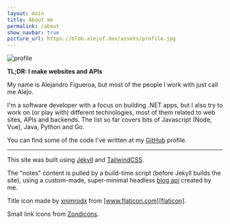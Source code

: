 ```yaml
---
layout: main
title: About me
permalink: /about
show_navbar: true
picture_url: https://blob.alejof.dev/assets/profile.jpg
---
```


<img src="{{ page.picture_url }}" class="w-40 h-40 object-cover rounded-full mx-auto" alt="profile">

**TL;DR: I make websites and APIs**

My name is Alejandro Figueroa, but most of the people I work with just call me Alejo.

I'm a software developer with a focus on building .NET apps, but I also try to work on (or play with) different technologies, most of them related to web sites, APIs and backends. The list so far covers bits of Javascript (Node, Vue), Java, Python and Go.

You can find some of the code I've written at my [GitHub][github] profile.

<hr class="my-8">

This site was built using [Jekyll][jekyll] and [TailwindCSS][tailwind].

The "notes" content is pulled by a build-time script (before Jekyll builds the site), using a custom-made, super-minimal headless [blog api][notes-api] created by me.

Title icon made by [xnimrodx][icon-author] from [www.flaticon.com][flaticon].

Small link icons from [Zondicons](https://www.zondicons.com/icons.html).

[github]:https://github.com/alexphi
[notes-api]:https://github.com/alexphi/alejof-notes-api
[jekyll]:https://jekyllrb.com/
[tailwind]:https://tailwindcss.com/
[icon-author]:https://www.flaticon.com/authors/xnimrodx
[flaticon]:https://www.flaticon.com/
